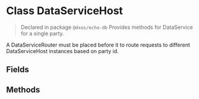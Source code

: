# Class DataServiceHost
> Declared in package `@dxos/echo-db`
Provides methods for DataService for a single party.

A DataServiceRouter must be placed before it to route requests to different DataServiceHost instances based on party id.

## Fields

## Methods
